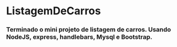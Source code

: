 # ListagemDeCarros

<h3>Terminado o mini projeto de listagem de carros. Usando NodeJS, express, handlebars, Mysql e Bootstrap.


</h3>
